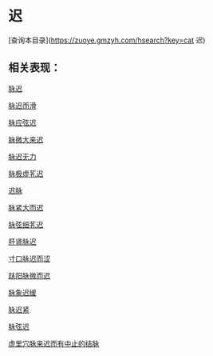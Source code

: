 # 迟
[查询本目录](https://zuoye.gmzyh.com/hsearch?key=cat 迟)

## 相关表现：

[脉迟](https://zuoye.gmzyh.com/search?key=脉迟)
[脉迟而滑](https://zuoye.gmzyh.com/search?key=脉迟而滑)
[脉应弦迟](https://zuoye.gmzyh.com/search?key=脉应弦迟)
[脉微大来迟](https://zuoye.gmzyh.com/search?key=脉微大来迟)
[脉迟无力](https://zuoye.gmzyh.com/search?key=脉迟无力)
[脉极虚芤迟](https://zuoye.gmzyh.com/search?key=脉极虚芤迟)
[迟脉](https://zuoye.gmzyh.com/search?key=迟脉)
[脉紧大而迟](https://zuoye.gmzyh.com/search?key=脉紧大而迟)
[脉弦细芤迟](https://zuoye.gmzyh.com/search?key=脉弦细芤迟)
[肝肾脉迟](https://zuoye.gmzyh.com/search?key=肝肾脉迟)
[寸口脉迟而涩](https://zuoye.gmzyh.com/search?key=寸口脉迟而涩)
[趺阳脉微而迟](https://zuoye.gmzyh.com/search?key=趺阳脉微而迟)
[脉象迟缓](https://zuoye.gmzyh.com/search?key=脉象迟缓)
[脉迟紧](https://zuoye.gmzyh.com/search?key=脉迟紧)
[脉弦迟](https://zuoye.gmzyh.com/search?key=脉弦迟)
[虚里穴脉来迟而有中止的结脉](https://zuoye.gmzyh.com/search?key=虚里穴脉来迟而有中止的结脉)